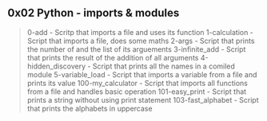 ## 0x02 Python - imports & modules

> 0-add - Scritp that imports a file and uses its function
> 1-calculation - Script that imports a file, does some maths
> 2-args - Script that prints the number of and the list of its arguements
> 3-infinite_add - Script that prints the result of the addition of all arguments
> 4-hidden_discovery - Script that prints all the names in a comiled module
> 5-variable_load - Script that imports a variable from a file and prints its value
> 100-my_calculator - Script that imports all functions from a file and handles basic operation
> 101-easy_print - Script that prints a string without using print statement
> 103-fast_alphabet - Script that prints the alphabets in uppercase

